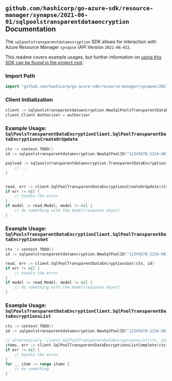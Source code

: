 
## `github.com/hashicorp/go-azure-sdk/resource-manager/synapse/2021-06-01/sqlpoolstransparentdataencryption` Documentation

The `sqlpoolstransparentdataencryption` SDK allows for interaction with Azure Resource Manager `synapse` (API Version `2021-06-01`).

This readme covers example usages, but further information on [using this SDK can be found in the project root](https://github.com/hashicorp/go-azure-sdk/tree/main/docs).

### Import Path

```go
import "github.com/hashicorp/go-azure-sdk/resource-manager/synapse/2021-06-01/sqlpoolstransparentdataencryption"
```


### Client Initialization

```go
client := sqlpoolstransparentdataencryption.NewSqlPoolsTransparentDataEncryptionClientWithBaseURI("https://management.azure.com")
client.Client.Authorizer = authorizer
```


### Example Usage: `SqlPoolsTransparentDataEncryptionClient.SqlPoolTransparentDataEncryptionsCreateOrUpdate`

```go
ctx := context.TODO()
id := sqlpoolstransparentdataencryption.NewSqlPoolID("12345678-1234-9876-4563-123456789012", "example-resource-group", "workspaceValue", "sqlPoolValue")

payload := sqlpoolstransparentdataencryption.TransparentDataEncryption{
	// ...
}


read, err := client.SqlPoolTransparentDataEncryptionsCreateOrUpdate(ctx, id, payload)
if err != nil {
	// handle the error
}
if model := read.Model; model != nil {
	// do something with the model/response object
}
```


### Example Usage: `SqlPoolsTransparentDataEncryptionClient.SqlPoolTransparentDataEncryptionsGet`

```go
ctx := context.TODO()
id := sqlpoolstransparentdataencryption.NewSqlPoolID("12345678-1234-9876-4563-123456789012", "example-resource-group", "workspaceValue", "sqlPoolValue")

read, err := client.SqlPoolTransparentDataEncryptionsGet(ctx, id)
if err != nil {
	// handle the error
}
if model := read.Model; model != nil {
	// do something with the model/response object
}
```


### Example Usage: `SqlPoolsTransparentDataEncryptionClient.SqlPoolTransparentDataEncryptionsList`

```go
ctx := context.TODO()
id := sqlpoolstransparentdataencryption.NewSqlPoolID("12345678-1234-9876-4563-123456789012", "example-resource-group", "workspaceValue", "sqlPoolValue")

// alternatively `client.SqlPoolTransparentDataEncryptionsList(ctx, id)` can be used to do batched pagination
items, err := client.SqlPoolTransparentDataEncryptionsListComplete(ctx, id)
if err != nil {
	// handle the error
}
for _, item := range items {
	// do something
}
```
